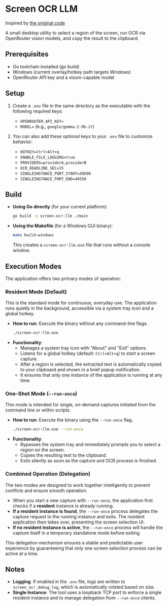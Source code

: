 # Screen OCR LLM

Inspired by [the original code](https://github.com/cherjr/screen-ocr-llm)

A small desktop utility to select a region of the screen, run OCR via OpenRouter vision models, and copy the result to the clipboard.

## Prerequisites

- Go toolchain installed (go build)
- Windows (current overlay/hotkey path targets Windows)
- OpenRouter API key and a vision-capable model

## Setup

1.  Create a `.env` file in the same directory as the executable with the following required keys:
    - `OPENROUTER_API_KEY=`
    - `MODEL=` (e.g., `google/gemma-2-9b-it`)

2.  You can also add these optional keys to your `.env` file to customize behavior:
    - `HOTKEY=Ctrl+Alt+q`
    - `ENABLE_FILE_LOGGING=true`
    - `PROVIDERS=providerA,providerB`
    - `OCR_DEADLINE_SEC=15`
    - `SINGLEINSTANCE_PORT_START=49500`
    - `SINGLEINSTANCE_PORT_END=49550`

## Build

- **Using Go directly** (for your current platform):

  ```sh
  go build -o screen-ocr-llm ./main
  ```

- **Using the Makefile** (for a Windows GUI binary):
  ```sh
  make build-windows
  ```
  This creates a `screen-ocr-llm.exe` file that runs without a console window.

## Execution Modes

The application offers two primary modes of operation:

### Resident Mode (Default)

This is the standard mode for continuous, everyday use. The application runs quietly in the background, accessible via a system tray icon and a global hotkey.

- **How to run**: Execute the binary without any command-line flags.
  ```sh
  ./screen-ocr-llm.exe
  ```
- **Functionality**:
  - Manages a system tray icon with "About" and "Exit" options.
  - Listens for a global hotkey (default: `Ctrl+Alt+q`) to start a screen capture.
  - After a region is selected, the extracted text is automatically copied to your clipboard and shown in a brief popup notification.
  - It ensures that only one instance of the application is running at any time.

### One-Shot Mode (`--run-once`)

This mode is intended for single, on-demand captures initiated from the command line or within scripts.

- **How to run**: Execute the binary using the `--run-once` flag.
  ```sh
  ./screen-ocr-llm.exe --run-once
  ```
- **Functionality**:
  - Bypasses the system tray and immediately prompts you to select a region on the screen.
  - Copies the resulting text to the clipboard.
  - Exits silently as soon as the capture and OCR process is finished.

### Combined Operation (Delegation)

The two modes are designed to work together intelligently to prevent conflicts and ensure smooth operation.

- When you start a new capture with `--run-once`, the application first checks if a **resident** instance is already running.
- **If a resident instance is found**, the `--run-once` process delegates the capture request to the running instance and exits. The resident application then takes over, presenting the screen selection UI.
- **If no resident instance is active**, the `--run-once` process will handle the capture itself in a temporary standalone mode before exiting.

This delegation mechanism ensures a stable and predictable user experience by guaranteeing that only one screen selection process can be active at a time.

## Notes

- **Logging**: If enabled in the `.env` file, logs are written to `screen_ocr_debug.log`, which is automatically rotated based on size.
- **Single Instance**: The tool uses a loopback TCP port to enforce a single resident instance and to manage delegation from `--run-once` clients.
